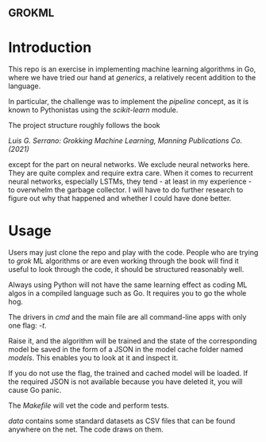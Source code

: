 ## GROKML

# Introduction

This repo is an exercise in implementing machine learning algorithms in Go, where
we have tried our hand at *generics*, a relatively recent addition to the language. 

In particular, the challenge was to implement the *pipeline* concept, as it is
known to Pythonistas using the *scikit-learn* module. 

The project structure roughly follows the book 

*Luis G. Serrano: Grokking Machine Learning, Manning Publications Co. (2021)*

except for the part on neural networks. We exclude neural networks here. They
are quite complex and require extra care. When it comes to recurrent neural networks,
especially LSTMs, they tend - at least in my experience - to overwhelm the garbage collector.
I will have to do further research to figure out why that happened and whether I could have
done better. 

# Usage

Users may just clone the repo and play with the code. People who are trying to *grok* ML 
algorithms or are even working through the book will find it useful to look through the 
code, it should be structured reasonably well. 

Always using Python will not have the same learning effect as coding ML algos in a compiled
language such as Go. It requires you to go the whole hog.  

The drivers in *cmd* and the main file are all command-line apps with only one flag: *-t*.

Raise it, and the algorithm will be trained and the state of the corresponding model be saved
in the form of a JSON in the model cache folder named *models*. This enables you to look at it
and inspect it.

If you do not use the flag, the trained and cached model will be loaded. If the required JSON
is not available because you have deleted it, you will cause Go panic.

The *Makefile* will vet the code and perform tests.

*data* contains some standard datasets as CSV files that can be found anywhere on the net. 
The code draws on them.